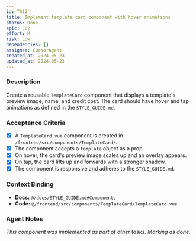 ```yaml
---
id: T012
title: Implement template card component with hover animations
status: Done
epic: E02
effort: M
risk: Low
dependencies: []
assignee: CursorAgent
created_at: 2024-05-23
updated_at: 2024-05-23
---
```


### Description

Create a reusable `TemplateCard` component that displays a template's preview image, name, and credit cost. The card should have hover and tap animations as defined in the `STYLE_GUIDE.md`.

### Acceptance Criteria

- [x] A `TemplateCard.vue` component is created in `/frontend/src/components/TemplateCard/`.
- [x] The component accepts a `template` object as a prop.
- [x] On hover, the card's preview image scales up and an overlay appears.
- [x] On tap, the card lifts up and forwards with a stronger shadow.
- [x] The component is responsive and adheres to the `STYLE_GUIDE.md`.

### Context Binding

- **Docs:** `@/docs/STYLE_GUIDE.md#Components`
- **Code:** `@/frontend/src/components/TemplateCard/TemplateCard.vue`

### Agent Notes

*This component was implemented as part of other tasks. Marking as done.* 